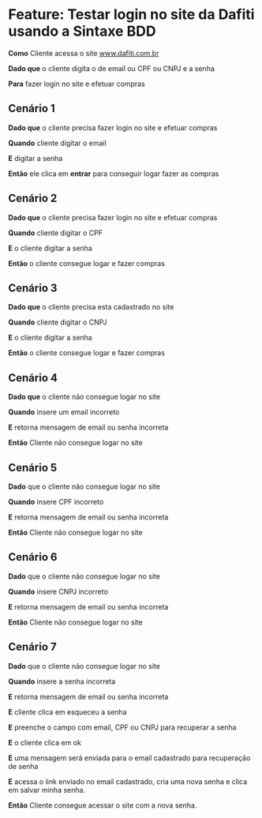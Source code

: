 
# **Feature: Testar login no site  da Dafiti usando a Sintaxe BDD**

**Como** Cliente acessa o site www.dafiti.com.br &nbsp;

**Dado que** o cliente digita o  de email ou CPF ou CNPJ e a senha &nbsp;

**Para** fazer login no site e efetuar compras &nbsp;


## Cenário 1

**Dado que** o cliente precisa fazer login no site e efetuar compras &nbsp;

**Quando** cliente digitar o email &nbsp;

**E** digitar a senha &nbsp;

**Então** ele clica em **entrar** para conseguir logar fazer as compras &nbsp;


## Cenário 2

**Dado que** o cliente precisa fazer login no site e efetuar compras &nbsp;

**Quando** cliente digitar o CPF &nbsp;

**E** o cliente digitar a senha &nbsp;

**Então** o cliente consegue logar e fazer compras &nbsp;


## Cenário 3

**Dado que** o cliente precisa esta cadastrado no site &nbsp;

**Quando** cliente digitar o CNPJ &nbsp;

**E** o cliente digitar a senha &nbsp;

**Então** o cliente consegue logar e fazer compras &nbsp;


## Cenário 4 
**Dado que** o cliente não consegue logar no site &nbsp;

**Quando** insere um email incorreto &nbsp;

**E** retorna mensagem de email ou senha incorreta &nbsp;

**Então** Cliente não consegue logar no site &nbsp;

## Cenário 5

**Dado** que o cliente não consegue logar no site &nbsp;

**Quando** insere CPF incorreto &nbsp;

**E** retorna mensagem de email ou senha incorreta &nbsp;

**Então** Cliente não consegue logar no site &nbsp;


## Cenário 6

**Dado** que o cliente não consegue logar no site &nbsp;

**Quando** insere CNPJ incorreto &nbsp;

**E** retorna mensagem de email ou senha incorreta &nbsp;

**Então** Cliente não consegue logar no site &nbsp;

## Cenário 7

**Dado** que o cliente não consegue logar no site &nbsp;

**Quando** insere a senha incorreta &nbsp;

**E** retorna mensagem de email ou senha incorreta &nbsp;

**E**  cliente clica em esqueceu a senha &nbsp;

**E** preenche o campo com  email, CPF ou CNPJ para recuperar a senha &nbsp;

**E** o cliente clica em ok &nbsp;

**E** uma mensagem será enviada para o email cadastrado para recuperação de senha &nbsp;

**E**  acessa o link enviado no email cadastrado, cria uma nova senha e clica em salvar minha senha.

**Então**  Cliente consegue acessar o site com a nova senha.



